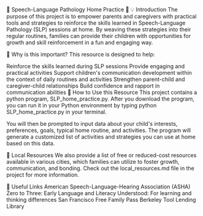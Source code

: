 

💬 Speech-Language Pathology Home Practice 💬
💡 Introduction
The purpose of this project is to empower parents and caregivers with practical tools and strategies to reinforce the skills learned in Speech-Language Pathology (SLP) sessions at home. By weaving these strategies into their regular routines, families can provide their children with opportunities for growth and skill reinforcement in a fun and engaging way.

🎯 Why is this important?
This resource is designed to help:

Reinforce the skills learned during SLP sessions
Provide engaging and practical activities
Support children's communication development within the context of daily routines and activities
Strengthen parent-child and caregiver-child relationships
Build confidence and rapport in communication abilities
📖 How to Use this Resource
This project contains a python program, SLP_home_practice.py. After you download the program, you can run it in your Python environment by typing python SLP_home_practice.py in your terminal.

You will then be prompted to input data about your child's interests, preferences, goals, typical home routine, and activities. The program will generate a customized list of activities and strategies you can use at home based on this data.

🏡 Local Resources
We also provide a list of free or reduced-cost resources available in various cities, which families can utilize to foster growth, communication, and bonding. Check out the local_resources.md file in the project for more information.

🔗 Useful Links
American Speech-Language-Hearing Association (ASHA)
Zero to Three: Early Language and Literacy
Understood: For learning and thinking differences
San Francisco Free Family Pass
Berkeley Tool Lending Library
